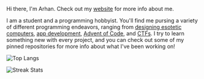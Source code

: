 Hi there, I'm Arhan. Check out my [website](https://arhan.sh) for more info about me.

I am a student and a programming hobbyist. You'll find me pursing a variety of different programming endeavors, ranging from [designing esotetic computers](https://github.com/ArhanChaudhary/qter), [app development](https://github.com/ArhanChaudhary/TimeWeb), [Advent of Code](https://github.com/ArhanChaudhary/advent-of-code-2023), and [CTFs](https://ctftime.org/team/207689). I try to learn something new with every project, and you can check out some of my pinned repositories for more info about what I've been working on!

![Top Langs](https://github-readme-stats.vercel.app/api/top-langs/?username=ArhanChaudhary&layout=compact&hide=html,css)

![Streak Stats](https://github-readme-streak-stats.herokuapp.com/?user=ArhanChaudhary)
